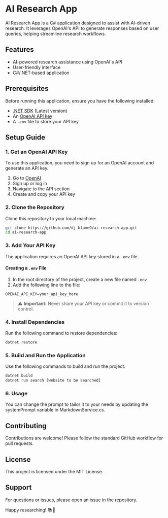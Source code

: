 # AI Research App

AI Research App is a C# application designed to assist with AI-driven research. It leverages OpenAI's API to generate responses based on user queries, helping streamline research workflows.

## Features
- AI-powered research assistance using OpenAI's API
- User-friendly interface
- C#/.NET-based application

## Prerequisites
Before running this application, ensure you have the following installed:
- [.NET SDK](https://dotnet.microsoft.com/en-us/download) (Latest version)
- An [OpenAI API key](https://openai.com/)
- A `.env` file to store your API key

## Setup Guide

### 1. Get an OpenAI API Key
To use this application, you need to sign up for an OpenAI account and generate an API key.

1. Go to [OpenAI](https://openai.com/)
2. Sign up or log in
3. Navigate to the API section
4. Create and copy your API key

### 2. Clone the Repository
Clone this repository to your local machine:

```bash
git clone https://github.com/dj-blume9/ai-research-app.git
cd ai-research-app
```

### 3. Add Your API Key
The application requires an OpenAI API key stored in a `.env` file.  

#### **Creating a `.env` File**
1. In the root directory of the project, create a new file named `.env`
2. Add the following line to the file:

```plaintext
OPENAI_API_KEY=your_api_key_here
```

> ⚠️ **Important:** Never share your API key or commit it to version control.

### 4. Install Dependencies
Run the following command to restore dependencies:

```bash
dotnet restore
```

### 5. Build and Run the Application
Use the following commands to build and run the project:

```bash
dotnet build
dotnet run search [website to be searched]
```

### 6. Usage
You can change the prompt to tailor it to your needs by updating the systemPrompt variable in MarkdownService.cs.

## Contributing
Contributions are welcome! Please follow the standard GitHub workflow for pull requests.

## License
This project is licensed under the MIT License.

## Support
For questions or issues, please open an issue in the repository.

Happy researching! 📚🤖

